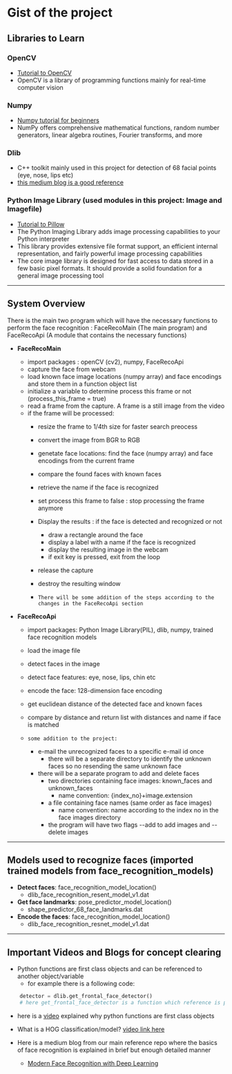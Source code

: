 # Gist of the project

## Libraries to Learn

### OpenCV

- [Tutorial to OpenCV](https://www.youtube.com/watch?v=oXlwWbU8l2o)
- OpenCV is a library of programming functions mainly for real-time computer vision

### Numpy

- [Numpy tutorial for beginners](https://www.youtube.com/watch?v=QUT1VHiLmmI)
- NumPy offers comprehensive mathematical functions, random number generators, linear algebra routines, Fourier transforms, and more

### Dlib

- C++ toolkit mainly used in this project for detection of 68 facial points (eye, nose, lips etc)
- [this medium blog is a good reference](https://towardsdatascience.com/facial-mapping-landmarks-with-dlib-python-160abcf7d672)

### Python Image Library (used modules in this project: Image and Imagefile)

- [Tutorial to Pillow](https://www.youtube.com/watch?v=5QR-dG68eNE)
- The Python Imaging Library adds image processing capabilities to your Python interpreter
- This library provides extensive file format support, an efficient internal representation, and fairly powerful image processing capabilities
- The core image library is designed for fast access to data stored in a few basic pixel formats. It should provide a solid foundation for a general image processing tool

---

## System Overview

There is the main two program which will have the necessary functions to perform the face recognition
: FaceRecoMain (The main program) and FaceRecoApi (A module that contains the necessary functions)

- **FaceRecoMain**
  - import packages : openCV (cv2), numpy, FaceRecoApi
  - capture the face from webcam
  - load known face image locations (numpy array) and face encodings and store them in a function object list
  - initialize a variable to determine process this frame or not (process_this_frame = true)
  - read a frame from the capture. A frame is a still image from the video
  - if the frame will be processed:
    - resize the frame to 1/4th size for faster search preocess
    - convert the image from BGR to RGB
    - genetate face locations: find the face (numpy array) and face encodings from the current frame
    - compare the found faces with known faces
    - retrieve the name if the face is recognized
    - set process this frame to false : stop processing the frame anymore
    - Display the results : if the face is detected and recognized or not
      - draw a rectangle around the face
      - display a label with a name if the face is recognized
      - display the resulting image in the webcam
      - if exit key is pressed, exit from the loop
    - release the capture
    - destroy the resulting window

    - `There will be some addition of the steps according to the changes in the FaceRecoApi section`

- **FaceRecoApi**
  - import packages: Python Image Library(PIL), dlib, numpy, trained face recognition models
  - load the image file
  - detect faces in the image
  - detect face features: eye, nose, lips, chin etc
  - encode the face: 128-dimension face encoding
  - get euclidean distance of the detected face and known faces
  - compare by distance and return list with distances and name if face is matched

  - `some addition to the project:`
    - e-mail the unrecognized faces to a specific e-mail id once
      - there will be a separate directory to identify the unknown faces so no resending the same unknown face
    - there will be a separate program to add and delete faces
      - two directories containing face images: known_faces and unknown_faces
        - name convention: {index_no}+image.extension
      - a file containing face names (same order as face images)
        - name convention: name according to the index no in the face images directory
      - the program will have two flags --add to add images and --delete images

---

## Models used to recognize faces (imported trained models from face_recognition_models)

- **Detect faces**: face_recognition_model_location()
  - dlib_face_recognition_resent_model_v1.dat
- **Get face landmarks**: pose_predictor_model_location()
  - shape_predictor_68_face_landmarks.dat
- **Encode the faces**: face_recognition_model_location()
  - dlib_face_recognition_resnet_model_v1.dat

---

## Important Videos and Blogs for concept clearing

- Python functions are first class objects and can be referenced to another object/variable
  - for example there is a following code: 

```python
    detector = dlib.get_frontal_face_detector()
    # here get_frontal_face_detector is a function which reference is passed to the object detector. Now detector is a function object which is like a pointer to the function get_frontal_face_detector()
```

  - here is a [video](https://www.youtube.com/watch?v=p8RU0JH2xb8) explained why python functions are first class objects
  - What is a HOG classification/model? [video link here](https://www.youtube.com/watch?v=thcB1NcorV8)

- Here is a medium blog from our main reference repo where the basics of face recognition is explained in brief but enough detailed manner
  - [Modern Face Recognition with Deep Learning](https://medium.com/@ageitgey/machine-learning-is-fun-part-4-modern-face-recognition-with-deep-learning-c3cffc121d78)
